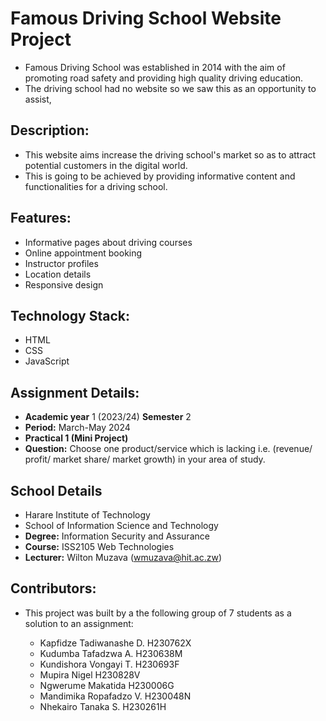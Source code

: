# Famous Driving School Website Project

* Famous Driving School was established in 2014 with the aim of promoting road safety and providing high quality driving education.
* The driving school had no website so we saw this as an opportunity to assist,

## Description:

* This website aims increase the driving school's market so as to attract potential customers in the digital world.
* This is going to be achieved by providing informative content and functionalities for a driving school. 

## Features:

* Informative pages about driving courses
* Online appointment booking
* Instructor profiles
* Location details
* Responsive design

## Technology Stack:

* HTML
* CSS
* JavaScript

## Assignment Details:

* **Academic year** 1 (2023/24) **Semester** 2
* **Period:** March-May 2024
* **Practical 1 (Mini Project)**
* **Question:** Choose one product/service which is lacking i.e. (revenue/ profit/ market share/
market growth) in your area of study.

## School Details

* Harare Institute of Technology
* School of Information Science and Technology
* **Degree:** Information Security and Assurance
* **Course:** ISS2105 Web Technologies
* **Lecturer:** Wilton Muzava (wmuzava@hit.ac.zw)

## Contributors:

* This project was built by a the following group of 7 students as a solution to an assignment:

  * Kapfidze Tadiwanashe D. H230762X
  * Kudumba Tafadzwa A. H230638M
  * Kundishora Vongayi T. H230693F
  * Mupira Nigel H230828V
  * Ngwerume Makatida H230006G
  * Mandimika Ropafadzo V. H230048N
  * Nhekairo Tanaka S. H230261H
